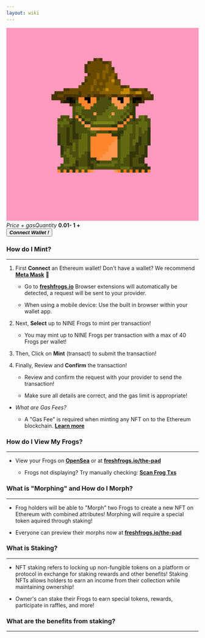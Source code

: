 ```yaml
---
layout: wiki
---
```


<title>freshfrogs.io/wiki 🍀</title>

<div class="minting-display">
    <div id="mintingTray" class="mintingTray">
        <img class="frog_img" src="../frog/3410.png">
        <i class="label_mint">Price + gas</i><i class="label_q">Quantity</i>
        <b class="frog_mint">0.01</b><b class="frog_q">- 1 +</b>
    </div>
    <button class="random-morph"><b><i>Connect Wallet !</i></b></button>
</div>

### How do I Mint?

---

1. First **Connect** an Ethereum wallet! Don't have a wallet? We recommend **[Meta Mask](https://metamask.io/download/)** 🦊

    - Go to **[freshfrogs.io](https://freshfrogs.io)** Browser extensions will automatically be detected, a request will be sent to your provider.
    
    - When using a mobile device: Use the built in browser within your wallet app.

2. Next, **Select** up to NINE Frogs to mint per transaction!

    - You may mint up to NINE Frogs per transaction with a max of 40 Frogs per wallet!

3. Then, Click on **Mint** (transact) to submit the transaction!

4. Finally, Review and **Confirm** the transaction!

    - Review and confirm the request with your provider to send the transaction!

    - Make sure all details are correct, and the gas limit is appropriate!

- _What are Gas Fees?_

    - A "Gas Fee" is required when minting any NFT on to the Ethereum blockchain. **[Learn more](https://www.investopedia.com/terms/g/gas-ethereum.asp)**


### How do I View My Frogs?

---

- View your Frogs on **[OpenSea](https://opensea.io/account)** or at **[freshfrogs.io/the-pad](https://freshfrogs.io/the-pad)**

    - Frogs not displaying? Try manually checking: **[Scan Frog Txs]()**

    <div id='my-frogs'></div>


### What is "Morphing" and How do I Morph?

---

- Frog holders will be able to "Morph" two Frogs to create a new NFT on Ethereum with combined attributes! Morphing will require a special token aquired through staking!

- Everyone can preview their morphs now at **[freshfrogs.io/the-pad](https://freshfrogs.io/the-pad)**


### What is Staking?

---

- NFT staking refers to locking up non-fungible tokens on a platform or protocol in exchange for staking rewards and other benefits! Staking NFTs allows holders to earn an income from their collection while maintaining ownership!

- Owner's can stake their Frogs to earn special tokens, rewards, participate in raffles, and more!


### What are the benefits from staking?

---
